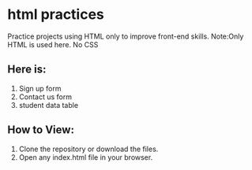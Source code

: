 # html practices
Practice projects using HTML only to improve front-end skills.
Note:Only HTML is used here. No CSS

## Here is:
1. Sign up form
2. Contact us form
3. student data table

## How to View:
1. Clone the repository or download the files.  
2. Open any index.html file in your browser.
